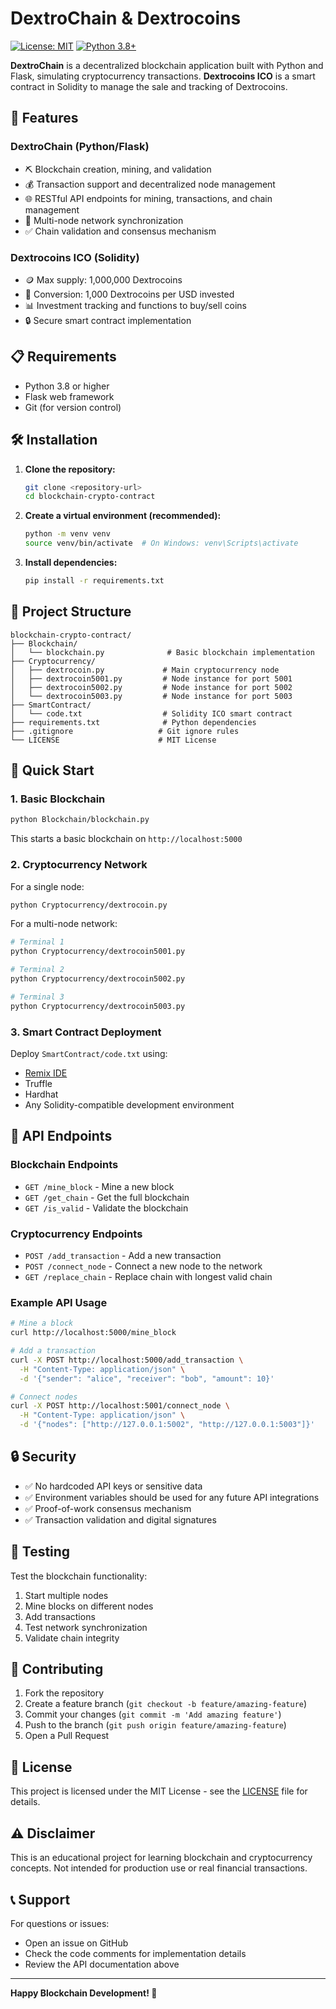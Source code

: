 # DextroChain & Dextrocoins

[![License: MIT](https://img.shields.io/badge/License-MIT-yellow.svg)](https://opensource.org/licenses/MIT)
[![Python 3.8+](https://img.shields.io/badge/python-3.8+-blue.svg)](https://www.python.org/downloads/)

**DextroChain** is a decentralized blockchain application built with Python and Flask, simulating cryptocurrency transactions. **Dextrocoins ICO** is a smart contract in Solidity to manage the sale and tracking of Dextrocoins.

## 🚀 Features

### DextroChain (Python/Flask)
- ⛏️ Blockchain creation, mining, and validation
- 💰 Transaction support and decentralized node management  
- 🌐 RESTful API endpoints for mining, transactions, and chain management
- 🔗 Multi-node network synchronization
- ✅ Chain validation and consensus mechanism

### Dextrocoins ICO (Solidity)
- 🪙 Max supply: 1,000,000 Dextrocoins
- 💱 Conversion: 1,000 Dextrocoins per USD invested
- 📊 Investment tracking and functions to buy/sell coins
- 🔒 Secure smart contract implementation

## 📋 Requirements

- Python 3.8 or higher
- Flask web framework
- Git (for version control)

## 🛠️ Installation

1. **Clone the repository:**
   ```bash
   git clone <repository-url>
   cd blockchain-crypto-contract
   ```

2. **Create a virtual environment (recommended):**
   ```bash
   python -m venv venv
   source venv/bin/activate  # On Windows: venv\Scripts\activate
   ```

3. **Install dependencies:**
   ```bash
   pip install -r requirements.txt
   ```

## 📁 Project Structure

```
blockchain-crypto-contract/
├── Blockchain/
│   └── blockchain.py              # Basic blockchain implementation
├── Cryptocurrency/
│   ├── dextrocoin.py             # Main cryptocurrency node
│   ├── dextrocoin5001.py         # Node instance for port 5001
│   ├── dextrocoin5002.py         # Node instance for port 5002
│   └── dextrocoin5003.py         # Node instance for port 5003
├── SmartContract/
│   └── code.txt                  # Solidity ICO smart contract
├── requirements.txt              # Python dependencies
├── .gitignore                   # Git ignore rules
└── LICENSE                      # MIT License
```

## 🚀 Quick Start

### 1. Basic Blockchain
```bash
python Blockchain/blockchain.py
```
This starts a basic blockchain on `http://localhost:5000`

### 2. Cryptocurrency Network
For a single node:
```bash
python Cryptocurrency/dextrocoin.py
```

For a multi-node network:
```bash
# Terminal 1
python Cryptocurrency/dextrocoin5001.py

# Terminal 2  
python Cryptocurrency/dextrocoin5002.py

# Terminal 3
python Cryptocurrency/dextrocoin5003.py
```

### 3. Smart Contract Deployment
Deploy `SmartContract/code.txt` using:
- [Remix IDE](https://remix.ethereum.org/)
- Truffle
- Hardhat
- Any Solidity-compatible development environment

## 📡 API Endpoints

### Blockchain Endpoints
- `GET /mine_block` - Mine a new block
- `GET /get_chain` - Get the full blockchain
- `GET /is_valid` - Validate the blockchain

### Cryptocurrency Endpoints
- `POST /add_transaction` - Add a new transaction
- `POST /connect_node` - Connect a new node to the network
- `GET /replace_chain` - Replace chain with longest valid chain

### Example API Usage
```bash
# Mine a block
curl http://localhost:5000/mine_block

# Add a transaction
curl -X POST http://localhost:5000/add_transaction \
  -H "Content-Type: application/json" \
  -d '{"sender": "alice", "receiver": "bob", "amount": 10}'

# Connect nodes
curl -X POST http://localhost:5001/connect_node \
  -H "Content-Type: application/json" \
  -d '{"nodes": ["http://127.0.0.1:5002", "http://127.0.0.1:5003"]}'
```

## 🔒 Security

- ✅ No hardcoded API keys or sensitive data
- ✅ Environment variables should be used for any future API integrations
- ✅ Proof-of-work consensus mechanism
- ✅ Transaction validation and digital signatures

## 🧪 Testing

Test the blockchain functionality:
1. Start multiple nodes
2. Mine blocks on different nodes
3. Add transactions
4. Test network synchronization
5. Validate chain integrity

## 🤝 Contributing

1. Fork the repository
2. Create a feature branch (`git checkout -b feature/amazing-feature`)
3. Commit your changes (`git commit -m 'Add amazing feature'`)
4. Push to the branch (`git push origin feature/amazing-feature`)
5. Open a Pull Request

## 📄 License

This project is licensed under the MIT License - see the [LICENSE](LICENSE) file for details.

## ⚠️ Disclaimer

This is an educational project for learning blockchain and cryptocurrency concepts. Not intended for production use or real financial transactions.

## 📞 Support

For questions or issues:
- Open an issue on GitHub
- Check the code comments for implementation details
- Review the API documentation above

---

**Happy Blockchain Development! 🚀**
